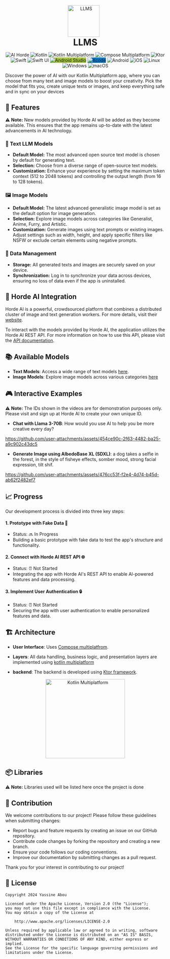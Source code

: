 <div align="center">  
 <img src="https://imgur.com/9atzLry.png" alt="LLMS" style="width: 100px; height: 100px; object-fit: contain; margin-right: 10px;">
 <h1 style="display: inline-block; margin: 0; vertical-align: middle; text-align: center; width: 100%;">LLMS</h1>  
</div>

<p align="center">
<img src="https://img.shields.io/badge/AI Horde-DC143C?logo=ai" alt="AI Horde">
<img src="https://img.shields.io/badge/Kotlin-7F52FF?style=flat&logo=kotlin&logoColor=white" alt="Kotlin">
<img src="https://img.shields.io/badge/Kotlin%20Multiplatform-7F52FF?style=flat&logo=kotlin&logoColor=white" alt="Kotlin Multiplatform">
<img src="https://img.shields.io/badge/Compose%20Multiplatform-3b71e8?logo=jetpack-compose&logoColor=white&color=3b71e8" alt="Compose Multiplatform">
<img src="https://img.shields.io/badge/Ktor-00BFFF?logo=ktor&logoColor=white" alt="Ktor">
<img src="https://img.shields.io/badge/Swift-FA7343?logo=swift&logoColor=white&color=FA7343" alt="Swift">
<img src="https://img.shields.io/badge/Swift%20UI-FA7343?logo=swift&logoColor=white&color=blue" alt="Swift UI">
<img src="https://img.shields.io/badge/Android%20Studio-A4C639?logo=android-studio&logoColor=white" alt="Android Studio" style="background-color:#A4C639;">
<img src="https://img.shields.io/badge/Xcode-007ACC?logo=xcode&logoColor=white" alt="Xcode" style="background-color:#007ACC;">
  <img src="https://img.shields.io/badge/Android-3DDC84?logo=android" alt="Android">
  <img src="https://img.shields.io/badge/iOS-000000?logo=apple" alt="iOS">
  <img src="https://img.shields.io/badge/Linux-FCC624?logo=linux&logoColor=black" alt="Linux">
  <img src="https://img.shields.io/badge/Windows-0078D6?logo=windows" alt="Windows">
<img src="https://img.shields.io/badge/macOS-C0C0C0?logo=apple" alt="macOS">


Discover the power of AI with our Kotlin Multiplatform app, where you can choose from many text and image models to boost your creativity. Pick the model that fits you, create unique texts or images, and keep everything safe and in sync on your devices

## 🌟 Features
⚠️ **Note:** New models provided by Horde AI will be added as they become available. This ensures that the app remains up-to-date with the latest advancements in AI technology.

### 📝 Text LLM Models
- **Default Model:** The most advanced open source text model is chosen by default for generating text.
-  **Selection:** Choose from a diverse range of  open-source text models.
- **Customization:** Enhance your experience by setting the maximum token context (512 to 2048 tokens) and controlling the output length (from 16 to 128 tokens).

### 🖼️ Image Models
- **Default Model:** The latest advanced generalistic image model is set as the default option for image generation.
- **Selection:** Explore image models across categories like Generalist, Anime, Furry, and Artistic.
- **Customization:** Generate images using text prompts or existing images. Adjust settings such as width, height, and apply specific filters like NSFW or exclude certain elements using negative prompts.

### 💾 Data Management
- **Storage:** All generated texts and images are securely saved on your device.
- **Synchronization:** Log in to synchronize your data across devices, ensuring no loss of data even if the app is uninstalled.


## 🤖 Horde AI Integration

Horde AI is a powerful, crowdsourced platform that combines a distributed cluster of image and text generation workers. For more details, visit their [website](https://stablehorde.net/).

To interact with the models provided by Horde AI, the application utilizes the Horde AI REST API. For more information on how to use this API, please visit the [API documentation](https://stablehorde.net/api/).

## 📚 Available Models

-   **Text Models**: Access a wide range of text models  [here](https://github.com/Haidra-Org/AI-Horde-text-model-reference).
-   **Image Models**: Explore  image models across various categories  [here](https://github.com/Haidra-Org/AI-Horde-image-model-reference)


## 🎮 Interactive Examples

⚠️ **Note:** The IDs shown in the videos are for demonstration purposes only. Please visit and sign up at Horde AI to create your own unique ID.

-   **Chat with Llama 3-70B**: How would you use AI to help you be more creative every day?




https://github.com/user-attachments/assets/454ce90c-2f63-4482-ba25-a9c902c43dc5





-   **Generate Image using AlbedoBase XL (SDXL)**: a dog takes a selfie in the forest, in the style of fisheye effects, somber mood, strong facial expression, tilt shif.




https://github.com/user-attachments/assets/476cc53f-f2e4-4d74-b45d-ab62f2482ef7





## 📈 Progress

Our development process is divided into three key steps:

#### 1. Prototype with Fake Data 🚧

-   Status: 🔜 In Progress
-   Building a basic prototype with fake data to test the app's structure and functionality.

#### 2. Connect with Horde AI REST API 🌐

-   Status: ⏰ Not Started
-   Integrating the app with Horde AI's REST API to enable AI-powered features and data processing.

#### 3. Implement User Authentication 🔒

-   Status: ⏰ Not Started
-   Securing the app with user authentication to enable personalized features and data.

## 🏗️ Architecture

- **User Interface**: Uses [Compose multiplatfrom](https://www.jetbrains.com/lp/compose-multiplatform/).

- **Layers**: All data handling, business logic, and presentation layers are implemented using [kotlin multiplatform](https://www.jetbrains.com/kotlin-multiplatform/)

- **backend**: The backend is developed using [Ktor framework](https://ktor.io/).

<p align="center">
  <img src="https://miro.medium.com/v2/resize:fit:2552/1*0MUE4D4nlEITAUyOTZ1zcg.png" alt="Kotlin Multiplatform" width="250">
</p>


## 📦 Libraries

⚠️ **Note:** Libraries used will be listed here once the project is done

## 🤝 Contribution
We welcome contributions to our project! Please follow these guidelines when submitting changes:

- Report bugs and feature requests by creating an issue on our GitHub repository.
- Contribute code changes by forking the repository and creating a new branch.
- Ensure your code follows our coding conventions.
- Improve our documentation by submitting changes as a pull request.

Thank you for your interest in contributing to our project!

## 📜 License
```
Copyright 2024 Yassine Abou 
  
Licensed under the Apache License, Version 2.0 (the "License");  
you may not use this file except in compliance with the License.  
You may obtain a copy of the License at  
  
    http://www.apache.org/licenses/LICENSE-2.0  
  
Unless required by applicable law or agreed to in writing, software  
distributed under the License is distributed on an "AS IS" BASIS,  
WITHOUT WARRANTIES OR CONDITIONS OF ANY KIND, either express or implied.  
See the License for the specific language governing permissions and  
limitations under the License.
